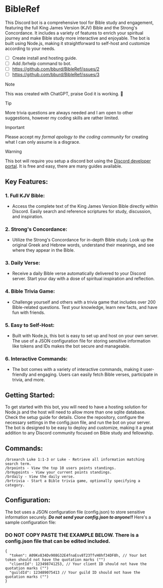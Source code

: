 # BibleRef
This Discord bot is a comprehensive tool for Bible study and engagement, featuring the full King James Version (KJV) Bible and the Strong's Concordance. It includes a variety of features to enrich your spiritual journey and make Bible study more interactive and enjoyable. The bot is built using Node.js, making it straightforward to self-host and customize according to your needs.

- [ ] Create install and hosting guide.
- [ ] Add /brhelp command to bot.
- [ ] https://github.com/bburd/BibleRef/issues/2
- [ ] https://github.com/bburd/BibleRef/issues/3

>[!NOTE]
>This was created with ChatGPT, praise God it is working. 🙏

>[!TIP]
>More trivia questions are always needed and I am open to other suggestions, however my coding skills are rather limited.

>[!IMPORTANT]
>Please accept my *formal apology to the coding community* for creating what I can only assume is a disgrace.

> [!WARNING]
> This bot will require you setup a discord bot using the [Discord developer portal](https://www.google.com/url?sa=t&source=web&rct=j&opi=89978449&url=https://discord.com/developers/applications&ved=2ahUKEwjrsZnVlvGGAxUSSDABHWEbBQwQFnoECAYQAQ&usg=AOvVaw1wrZe_Tr9Sav0Zx4-42-Jf). It is free and easy, there are many guides available.

## Key Features:
### 1. Full KJV Bible:
   - Access the complete text of the King James Version Bible directly within Discord. Easily search and reference scriptures for study, discussion, and inspiration.

### 2. Strong's Concordance:
   - Utilize the Strong's Concordance for in-depth Bible study. Look up the original Greek and Hebrew words, understand their meanings, and see where they appear in the Bible.

### 3. Daily Verse:
   - Receive a daily Bible verse automatically delivered to your Discord server. Start your day with a dose of spiritual inspiration and reflection.

### 4. Bible Trivia Game:
   - Challenge yourself and others with a trivia game that includes over 200 Bible-related questions. Test your knowledge, learn new facts, and have fun with friends.

### 5. Easy to Self-Host:
   - Built with Node.js, this bot is easy to set up and host on your own server. The use of a JSON configuration file for storing sensitive information like tokens and IDs makes the bot secure and manageable.

### 6. Interactive Commands:
   - The bot comes with a variety of interactive commands, making it user-friendly and engaging. Users can easily fetch Bible verses, participate in trivia, and more.

## Getting Started:

To get started with this bot, you will need to have a hosting solution for Node.js and the host will need to allow more than one sqlite database. Check the setup guide for details. Clone the repository, configure the necessary settings in the config.json file, and run the bot on your server. The bot is designed to be easy to deploy and customize, making it a great addition to any Discord community focused on Bible study and fellowship.

## Commands:

    /brsearch Luke 1:1-3 or Luke - Retrieve all information matching search term.
    /brpoints - View the top 10 users points standings.
    /brmypoints - View your current points standings.
    /brdaily - View the daily verse.
    /brtrivia - Start a Bible trivia game, optionally specifying a category.

## Configuration:

The bot uses a JSON configuration file (config.json) to store sensitive information securely. ***Do not send your config.json to anyone!!***
Here's a sample configuration file:
### DO NOT COPY PASTE THE EXAMPLE BELOW. There is a config.json file that can be edited included.
```
{
  "token": A09Kv834Dv908G32E4fnaEsv8T23TfvH8hf34DF8h, // Your bot token should not have the quotation marks ("")
  "clientId": 123498741253, // Your client ID should not have the quotation marks ("")
  "guildId": 123489075413 // Your guild ID should not have the quotation marks ("")
}
```



